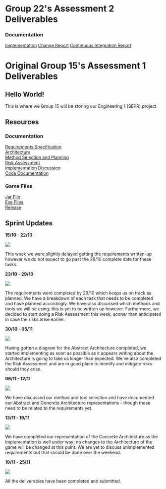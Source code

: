  # Group 22's Assessment 2 Deliverables
  ### Documentation
  [Implementation](https://UoY2021Eng1Group22.github.io/Assessment2Deliverables/Implementation.pdf)
  [Change Report](https://UoY2021Eng1Group22.github.io/Assessment2Deliverables/Change_Report.pdf)
  [Continuous Integration Report](https://UoY2021Eng1Group22.github.io/Assessment2Deliverables/CI_Report.pdf)
 
 
 
 
 
 
 # Original Group 15's Assessment 1 Deliverables
  ## Hello World!

  This is where we Group 15 will be storing our Engineering 1 (SEPR) project.

  ## Resources

  ### Documentation
  [Requirements Specification](https://UoY2021Eng1Group22.github.io/pdfs/Req1.pdf)  
  [Architecture](https://UoY2021Eng1Group22.github.io/pdfs/Arch1.pdf)  
  [Method Selection and Planning](https://UoY2021Eng1Group22.github.io//pdfs/Plan1.pdf)  
  [Risk Assessment](https://UoY2021Eng1Group22.github.io/pdfs/Risk1.pdf)  
  [Implementation Discussion](https://UoY2021Eng1Group22.github.io/pdfs/Impl1.pdf)  
  [Code Documentation](https://UoY2021Eng1Group22.github.io/docs/)

  ### Game Files
  [Jar File](https://spanishforsalt.github.io/jars/Dragonboat_Race_v1.2.jar)  
  [Exe Files](https://spanishforsalt.github.io/jars/Dragonboat_Race_v1.2.rar)  
  [Release](https://github.com/JoeWrieden/ENG1Project/releases/latest)  


  ## Sprint Updates

  **15/10 - 22/10**  

  <img src="https://user-images.githubusercontent.com/72558704/99911129-33ebe880-2cea-11eb-9769-46a48b1560f5.png">  

  This week we were slightly delayed getting the requirements written-up however we do not expect to go past the 28/10 complete date for these tasks.  


  **23/10 - 29/10**  

  <img src="https://user-images.githubusercontent.com/72558704/99911366-c5a82580-2ceb-11eb-8154-eb9737c171ef.png">  

  The requirements were completed by 29/10 which keeps us on track as planned. We have a breakdown of each task that needs to be completed and have planned accordingly. We have also discussed which methods and tools we will be using; this is yet to be written up however. Furthermore, we decided to start doing a Risk Assessment this week; sooner than anticipated in case the risks arise earlier.  


  **30/10 - 05/11**  

  <img src="https://user-images.githubusercontent.com/72558704/99911389-eb352f00-2ceb-11eb-83c6-fd771ef10de9.png">  

  Having gotten a diagram for the Abstract Architecture completed, we started implementing as soon as possible as it appears writing about the Architecture is going to take us longer than expected. We've also completed the Risk Assessment and are in good place to identify and mitigate risks should they arise.  


  **06/11 - 12/11**  


  <img src="https://user-images.githubusercontent.com/72558704/99911541-1cfac580-2ced-11eb-8255-bac555408db2.png">  

  We have discussed our method and tool selection and have documented our Abstract and Concrete Architecture representations - though these need to be related to the requirements yet.  


  **13/11 - 19/11**  

  <img src="https://user-images.githubusercontent.com/72558704/99911785-93e48e00-2cee-11eb-8fa6-1c2648e760c7.png">  

  We have completed our representation of the Concrete Architecture as the Implementation is well under way; no changes to the Architecture of the game will be changed at this point. We are yet to discuss unimplemented requirements but that should be done over the weekend.  


  **19/11 - 25/11**  

  <img src="https://user-images.githubusercontent.com/72558704/100144113-35561600-2e8e-11eb-92dc-711e96209e2a.png">  

  All the deliverables have been completed and submitted.  
  
